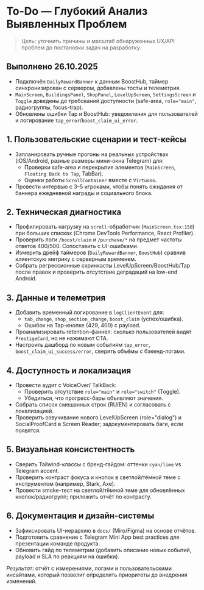 # To-Do — Глубокий Анализ Выявленных Проблем

> Цель: уточнить причины и масштаб обнаруженных UX/API проблем до постановки задач на разработку.

## Выполнено 26.10.2025
- Подключён `DailyRewardBanner` к данным BoostHub, таймер синхронизирован с сервером, добавлены тосты и телеметрия.
- `MainScreen`, `BuildingsPanel`, `ShopPanel`, `LevelUpScreen`, `SettingsScreen` и `Toggle` доведены до требований доступности (safe-area, `role="main"`, радиогруппы, focus-trap).
- Обновлены ошибки Tap и BoostHub: уведомления для пользователей и логирование `tap_error`/`boost_claim_ui_error`.

## 1. Пользовательские сценарии и тест-кейсы
- Запланировать ручные прогоны на реальных устройствах (iOS/Android, разные размеры мини-окна Telegram) для:
  - Проверки safe-area и перекрытия элементов (`MainScreen`, `Floating Back to Tap`, TabBar).
  - Оценки работы `ScrollContainer` вместе с `Virtuoso`.
- Провести интервью с 3–5 игроками, чтобы понять ожидания от баннера ежедневной награды и социального блока.

## 2. Техническая диагностика
- Профилировать нагрузку на `scroll`-обработчик (`MainScreen.tsx:150`) при больших списках (Chrome DevTools Performance, React Profiler).
- Проверить логи `/boost/claim` и `/purchase/*` на предмет частоты ответов 400/500. Сопоставить с UI-ошибками.
- Измерить дрейф таймеров (`DailyRewardBanner`, `BoostHub`) сравнив клиентскую метрику с серверным временем.
- Собрать регрессионные скринкасты LevelUpScreen/BoostHub/Tap после правок и проверить отсутствие деградаций на low-end Android.

## 3. Данные и телеметрия
- Добавить временный логирование в `logClientEvent` для:
  - `tab_change`, `shop_section_change`, `boost_claim` (успех/ошибка).
  - Ошибок на Tap-кнопке (429, 400) с payload.
- Проанализировать retention-фаннел: сколько пользователей видят `PrestigeCard`, но не нажимают CTA.
- Настроить дашборд по новым событиям `tap_error`, `boost_claim_ui_success/error`, сверить объёмы с бэкенд-логами.

## 4. Доступность и локализация
- Провести аудит с VoiceOver/ TalkBack:
  - Проверить отсутствие `role="main"` и `role="switch"` (Toggle).
  - Убедиться, что прогресс-бары объявляют значения.
- Собрать список смешанных строк (RU/EN) и согласовать с локализацией.
- Проверить озвучивание нового LevelUpScreen (role="dialog") и SocialProofCard в Screen Reader; задокументировать баги, если появятся.

## 5. Визуальная консистентность
- Сверить Tailwind-классы с бренд-гайдом: оттенки `cyan/lime` vs Telegram accent.
- Проверить контраст фокуса и кнопок в светлой/тёмной теме с инструментом (например, Stark, Axe).
- Провести smoke-тест на светлой/тёмной теме для обновлённых кнопок/радиогрупп; приложить отчёт по контрасту.

## 6. Документация и дизайн-системы
- Зафиксировать UI-иерархию в `docs/` (Miro/Figma) на основе отчётов.
- Подготовить сравнение с Telegram Mini App best practices для презентации команде продукта.
- Обновить гайд по телеметрии (добавить описание новых событий, payload и SLA по реакциям на ошибки).

_Результат:_ отчёт с измерениями, логами и пользовательскими инсайтами, который позволит определить приоритеты до внедрения изменений.
